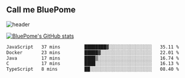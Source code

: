 ## Call me BluePome

<!--
**PomegranateBlue/PomegranateBlue** is a ✨ _special_ ✨ repository because its `README.md` (this file) appears on your GitHub profile.

Here are some ideas to get you started:

- 🔭 I’m currently working on ...
- 🌱 I’m currently learning ...
- 👯 I’m looking to collaborate on ...
- 🤔 I’m looking for help with ...
- 💬 Ask me about ...
- 📫 How to reach me: ...
- 😄 Pronouns: ...
- ⚡ Fun fact: ...
-->

![header](https://capsule-render.vercel.app/api?type=venom&color=E8E8EB&height=300&section=header&text=Live%20Like%20Sisyphus&fontSize=40&fontColor=6A232B)

[![BluePome's GitHub stats](https://github-readme-stats.vercel.app/api?username=PomegranateBlue&bg_color=63222A&title_color=E8E8EB&text_color=E8E8EB)](https://github.com/anuraghazra/github-readme-stats)

  <!--START_SECTION:waka-->

```txt
JavaScript   37 mins         ████████▓░░░░░░░░░░░░░░░░   35.11 %
Docker       23 mins         █████▓░░░░░░░░░░░░░░░░░░░   22.01 %
Java         17 mins         ████▒░░░░░░░░░░░░░░░░░░░░   16.74 %
C            17 mins         ████░░░░░░░░░░░░░░░░░░░░░   16.13 %
TypeScript   8 mins          ██░░░░░░░░░░░░░░░░░░░░░░░   08.40 %
```

<!--END_SECTION:waka-->
